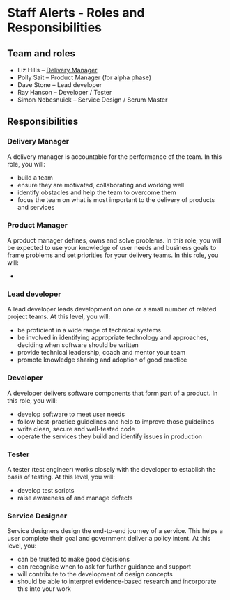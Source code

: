# Staff Alerts - Roles and Responsibilities 

## Team and roles

* Liz Hills – [Delivery Manager](#delivery-manager)
* Polly Sait – Product Manager (for alpha phase)
* Dave Stone – Lead developer
* Ray Hanson – Developer / Tester
* Simon Nebesnuick – Service Design / Scrum Master

## Responsibilities

### Delivery Manager

A delivery manager is accountable for the performance of the team. In this role, you will:

* build a team
* ensure they are motivated, collaborating and working well
* identify obstacles and help the team to overcome them
* focus the team on what is most important to the delivery of products and services

### Product Manager

A product manager defines, owns and solve problems. In this role, you will be expected to use your knowledge of user needs and business goals to frame problems and set priorities for your delivery teams. In this role, you will:

* 


### Lead developer

A lead developer leads development on one or a small number of related project teams. At this level, you will:

* be proficient in a wide range of technical systems
* be involved in identifying appropriate technology and approaches, deciding when software should be written
* provide technical leadership, coach and mentor your team
* promote knowledge sharing and adoption of good practice

### Developer

A developer delivers software components that form part of a product. In this role, you will:

* develop software to meet user needs
* follow best-practice guidelines and help to improve those guidelines
* write clean, secure and well-tested code
* operate the services they build and identify issues in production

### Tester

A tester (test engineer) works closely with the developer to establish the basis of testing. At this level, you will:

* develop test scripts
* raise awareness of and manage defects

### Service Designer

Service designers design the end-to-end journey of a service. This helps a user complete their goal and government deliver a policy intent. At this level, you:

* can be trusted to make good decisions
* can recognise when to ask for further guidance and support
* will contribute to the development of design concepts
* should be able to interpret evidence-based research and incorporate this into your work

